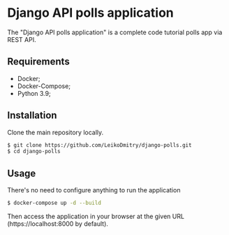 Django API polls application
============================

The "Django API polls application" is a complete code tutorial polls app via REST API.

Requirements
------------

  * Docker;
  * Docker-Compose;
  * Python 3.9;

Installation
------------

Clone the main repository locally.

```bash
$ git clone https://github.com/LeikoDmitry/django-polls.git
$ cd django-polls
```

Usage
-----
There's no need to configure anything to run the application
```bash
$ docker-compose up -d --build
```
Then access the application in your browser at the given URL (https://localhost:8000 by default).